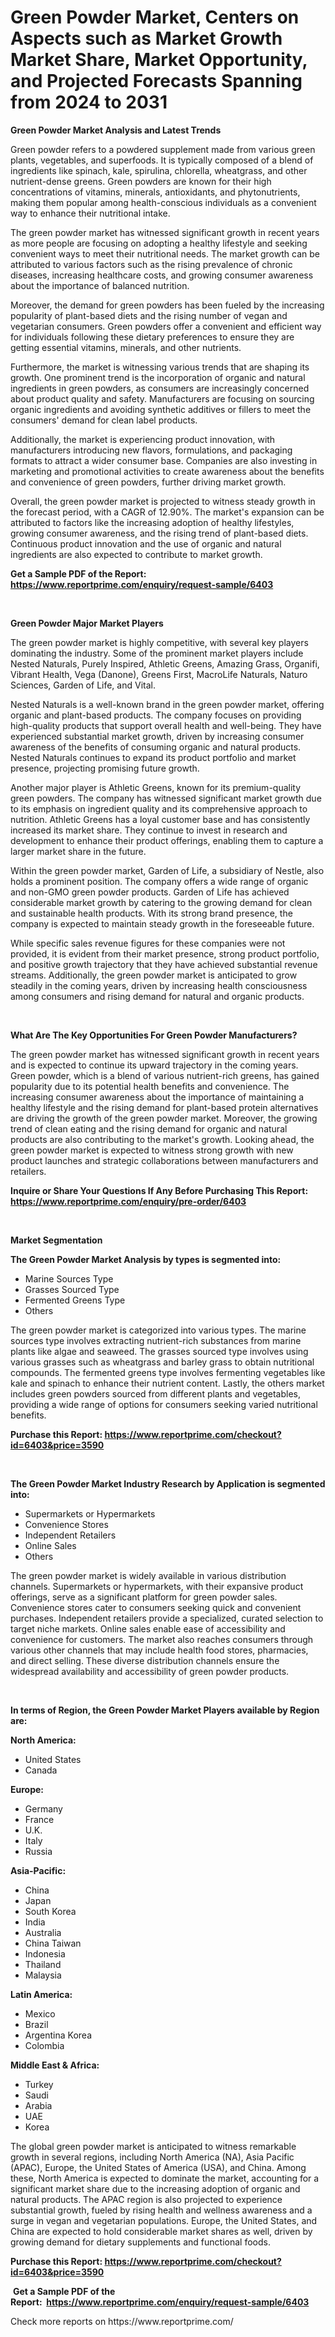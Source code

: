<p><h1>Green Powder Market, Centers on Aspects such as Market Growth Market Share, Market Opportunity, and Projected Forecasts Spanning from 2024 to 2031</h1></p><p><strong>Green Powder Market Analysis and Latest Trends</strong></p>
<p><p>Green powder refers to a powdered supplement made from various green plants, vegetables, and superfoods. It is typically composed of a blend of ingredients like spinach, kale, spirulina, chlorella, wheatgrass, and other nutrient-dense greens. Green powders are known for their high concentrations of vitamins, minerals, antioxidants, and phytonutrients, making them popular among health-conscious individuals as a convenient way to enhance their nutritional intake.</p><p>The green powder market has witnessed significant growth in recent years as more people are focusing on adopting a healthy lifestyle and seeking convenient ways to meet their nutritional needs. The market growth can be attributed to various factors such as the rising prevalence of chronic diseases, increasing healthcare costs, and growing consumer awareness about the importance of balanced nutrition.</p><p>Moreover, the demand for green powders has been fueled by the increasing popularity of plant-based diets and the rising number of vegan and vegetarian consumers. Green powders offer a convenient and efficient way for individuals following these dietary preferences to ensure they are getting essential vitamins, minerals, and other nutrients.</p><p>Furthermore, the market is witnessing various trends that are shaping its growth. One prominent trend is the incorporation of organic and natural ingredients in green powders, as consumers are increasingly concerned about product quality and safety. Manufacturers are focusing on sourcing organic ingredients and avoiding synthetic additives or fillers to meet the consumers' demand for clean label products.</p><p>Additionally, the market is experiencing product innovation, with manufacturers introducing new flavors, formulations, and packaging formats to attract a wider consumer base. Companies are also investing in marketing and promotional activities to create awareness about the benefits and convenience of green powders, further driving market growth.</p><p>Overall, the green powder market is projected to witness steady growth in the forecast period, with a CAGR of 12.90%. The market's expansion can be attributed to factors like the increasing adoption of healthy lifestyles, growing consumer awareness, and the rising trend of plant-based diets. Continuous product innovation and the use of organic and natural ingredients are also expected to contribute to market growth.</p></p>
<p><strong>Get a Sample PDF of the Report:&nbsp; <a href="https://www.reportprime.com/enquiry/request-sample/6403">https://www.reportprime.com/enquiry/request-sample/6403</a></strong></p>
<p>&nbsp;</p>
<p><strong>Green Powder Major Market Players</strong></p>
<p><p>The green powder market is highly competitive, with several key players dominating the industry. Some of the prominent market players include Nested Naturals, Purely Inspired, Athletic Greens, Amazing Grass, Organifi, Vibrant Health, Vega (Danone), Greens First, MacroLife Naturals, Naturo Sciences, Garden of Life, and Vital.</p><p>Nested Naturals is a well-known brand in the green powder market, offering organic and plant-based products. The company focuses on providing high-quality products that support overall health and well-being. They have experienced substantial market growth, driven by increasing consumer awareness of the benefits of consuming organic and natural products. Nested Naturals continues to expand its product portfolio and market presence, projecting promising future growth.</p><p>Another major player is Athletic Greens, known for its premium-quality green powders. The company has witnessed significant market growth due to its emphasis on ingredient quality and its comprehensive approach to nutrition. Athletic Greens has a loyal customer base and has consistently increased its market share. They continue to invest in research and development to enhance their product offerings, enabling them to capture a larger market share in the future.</p><p>Within the green powder market, Garden of Life, a subsidiary of Nestle, also holds a prominent position. The company offers a wide range of organic and non-GMO green powder products. Garden of Life has achieved considerable market growth by catering to the growing demand for clean and sustainable health products. With its strong brand presence, the company is expected to maintain steady growth in the foreseeable future.</p><p>While specific sales revenue figures for these companies were not provided, it is evident from their market presence, strong product portfolio, and positive growth trajectory that they have achieved substantial revenue streams. Additionally, the green powder market is anticipated to grow steadily in the coming years, driven by increasing health consciousness among consumers and rising demand for natural and organic products.</p></p>
<p>&nbsp;</p>
<p><strong>What Are The Key Opportunities For Green Powder Manufacturers?</strong></p>
<p><p>The green powder market has witnessed significant growth in recent years and is expected to continue its upward trajectory in the coming years. Green powder, which is a blend of various nutrient-rich greens, has gained popularity due to its potential health benefits and convenience. The increasing consumer awareness about the importance of maintaining a healthy lifestyle and the rising demand for plant-based protein alternatives are driving the growth of the green powder market. Moreover, the growing trend of clean eating and the rising demand for organic and natural products are also contributing to the market's growth. Looking ahead, the green powder market is expected to witness strong growth with new product launches and strategic collaborations between manufacturers and retailers.</p></p>
<p><strong>Inquire or Share Your Questions If Any Before Purchasing This Report: <a href="https://www.reportprime.com/enquiry/pre-order/6403">https://www.reportprime.com/enquiry/pre-order/6403</a></strong></p>
<p>&nbsp;</p>
<p><strong>Market Segmentation</strong></p>
<p><strong>The Green Powder Market Analysis by types is segmented into:</strong></p>
<p><ul><li>Marine Sources Type</li><li>Grasses Sourced Type</li><li>Fermented Greens Type</li><li>Others</li></ul></p>
<p><p>The green powder market is categorized into various types. The marine sources type involves extracting nutrient-rich substances from marine plants like algae and seaweed. The grasses sourced type involves using various grasses such as wheatgrass and barley grass to obtain nutritional compounds. The fermented greens type involves fermenting vegetables like kale and spinach to enhance their nutrient content. Lastly, the others market includes green powders sourced from different plants and vegetables, providing a wide range of options for consumers seeking varied nutritional benefits.</p></p>
<p><strong>Purchase this Report:&nbsp;<a href="https://www.reportprime.com/checkout?id=6403&price=3590">https://www.reportprime.com/checkout?id=6403&price=3590</a></strong></p>
<p>&nbsp;</p>
<p><strong>The Green Powder Market Industry Research by Application is segmented into:</strong></p>
<p><ul><li>Supermarkets or Hypermarkets</li><li>Convenience Stores</li><li>Independent Retailers</li><li>Online Sales</li><li>Others</li></ul></p>
<p><p>The green powder market is widely available in various distribution channels. Supermarkets or hypermarkets, with their expansive product offerings, serve as a significant platform for green powder sales. Convenience stores cater to consumers seeking quick and convenient purchases. Independent retailers provide a specialized, curated selection to target niche markets. Online sales enable ease of accessibility and convenience for customers. The market also reaches consumers through various other channels that may include health food stores, pharmacies, and direct selling. These diverse distribution channels ensure the widespread availability and accessibility of green powder products.</p></p>
<p>&nbsp;</p>
<p><strong>In terms of Region, the Green Powder Market Players available by Region are:</strong></p>
<p>
    <p> <strong> North America: </strong>
        <ul>
            <li>United States</li>
            <li>Canada</li>
        </ul>
        </p> 
    <p> <strong> Europe: </strong>
        <ul>
            <li>Germany</li>
            <li>France</li>
            <li>U.K.</li>
            <li>Italy</li>
            <li>Russia</li>
        </ul>
        </p> 
    <p> <strong> Asia-Pacific: </strong>
        <ul>
            <li>China</li>
            <li>Japan</li>
            <li>South Korea</li>
            <li>India</li>
            <li>Australia</li>
            <li>China Taiwan</li>
            <li>Indonesia</li>
            <li>Thailand</li>
            <li>Malaysia</li>
        </ul>
        </p> 
    <p> <strong> Latin America: </strong>
        <ul>
            <li>Mexico</li>
            <li>Brazil</li>
            <li>Argentina Korea</li>
            <li>Colombia</li>
        </ul>
        </p> 
    <p> <strong> Middle East & Africa: </strong>
        <ul>
            <li>Turkey</li>
            <li>Saudi</li>
            <li>Arabia</li>
            <li>UAE</li>
            <li>Korea</li>
        </ul>
    </p>
    </p>
<p><p>The global green powder market is anticipated to witness remarkable growth in several regions, including North America (NA), Asia Pacific (APAC), Europe, the United States of America (USA), and China. Among these, North America is expected to dominate the market, accounting for a significant market share due to the increasing adoption of organic and natural products. The APAC region is also projected to experience substantial growth, fueled by rising health and wellness awareness and a surge in vegan and vegetarian populations. Europe, the United States, and China are expected to hold considerable market shares as well, driven by growing demand for dietary supplements and functional foods.</p></p>
<p><strong>Purchase this Report: <a href="https://www.reportprime.com/checkout?id=6403&price=3590">https://www.reportprime.com/checkout?id=6403&price=3590</a></strong></p>
<p>&nbsp;<strong>Get a Sample PDF of the Report:&nbsp;&nbsp;<a href="https://www.reportprime.com/enquiry/request-sample/6403">https://www.reportprime.com/enquiry/request-sample/6403</a></strong></p>
<p><strong></strong></p>
<p>Check more reports on https://www.reportprime.com/</p>